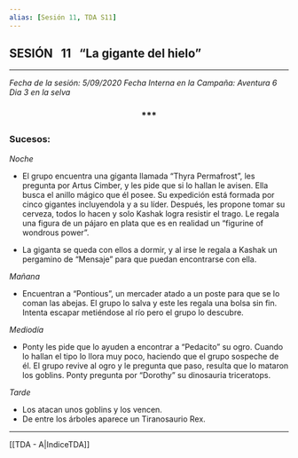 ```yaml
---
alias: [Sesión 11, TDA S11]
---
```


## SESIÓN   11   “La gigante del hielo”

---

*Fecha de la sesión: 5/09/2020*
*Fecha Interna en la Campaña: Aventura 6 Dia 3 en la selva*

<div align='center'>
<h3> *** </h3>
</div>

### Sucesos:

_Noche_
+ El grupo encuentra una giganta llamada “Thyra Permafrost”, les pregunta por Artus Cimber, y les pide que si lo hallan le avisen. Ella busca el anillo mágico que él posee. Su expedición está formada por cinco gigantes incluyendola y a su líder. Después, les propone tomar su cerveza, todos lo hacen y solo Kashak logra resistir el trago. Le regala una figura de un pájaro en plata que es en realidad un “figurine of wondrous power”.

+ La giganta se queda con ellos a dormir, y al irse le regala a Kashak un pergamino de “Mensaje” para que puedan encontrarse con ella.

_Mañana_
+ Encuentran a “Pontious”, un mercader atado a un poste para que se lo coman las abejas. El grupo lo salva y este les regala una bolsa sin fin. Intenta escapar metiéndose al río pero el grupo lo descubre.

_Mediodía_
+ Ponty les pide que lo ayuden a encontrar a “Pedacito” su ogro. Cuando lo hallan el tipo lo llora muy poco, haciendo que el grupo sospeche de él. El grupo revive al ogro y le pregunta que paso, resulta que lo mataron los goblins. Ponty pregunta por “Dorothy” su dinosauria triceratops.

_Tarde_
+ Los atacan unos goblins y los vencen.
+ De entre los árboles aparece un Tiranosaurio Rex.

---
[[TDA - A|IndiceTDA]]
